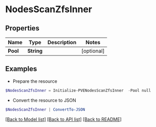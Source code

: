 # NodesScanZfsInner
## Properties

Name | Type | Description | Notes
------------ | ------------- | ------------- | -------------
**Pool** | **String** |  | [optional] 

## Examples

- Prepare the resource
```powershell
$NodesScanZfsInner = Initialize-PVENodesScanZfsInner  -Pool null
```

- Convert the resource to JSON
```powershell
$NodesScanZfsInner | ConvertTo-JSON
```

[[Back to Model list]](../README.md#documentation-for-models) [[Back to API list]](../README.md#documentation-for-api-endpoints) [[Back to README]](../README.md)

